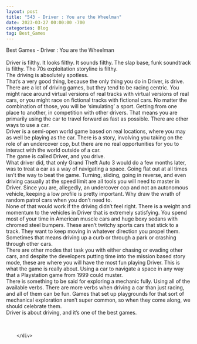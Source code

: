 ```yaml
---
layout: post
title: "543 - Driver : You are the Wheelman"
date: 2023-03-27 00:00:00 -700
categories: Blog
tag: Best_Games
---
```


<div class="blog-content">
				<div class="paragraph"><span><span>Best Games - Driver : You are the Wheelman</span></span><br><span></span><br><span><span>Driver is filthy. It looks filthy. It sounds filthy. The slap base, funk soundtrack is filthy. The 70s exploitation storyline is filthy.</span></span><br><span></span><span><span>The driving is absolutely spotless.</span></span><br><span></span><span><span>That&rsquo;s a very good thing, because the only thing you do in Driver, is drive.</span></span><br><span></span><span><span>There are a lot of driving games, but they tend to be racing centric. You might race around virtual versions of real tracks with virtual versions of real cars, or you might race on fictional tracks with fictional cars. No matter the combination of those, you will be &lsquo;simulating&rsquo; a sport. Getting from one place to another, in competition with other drivers. That means you are primarily using the car to travel forward as fast as possible. There are other ways to use a car.</span></span><br><span></span><span><span>Driver is a semi-open world game based on real locations, where you may as well be playing as the car. There is a story, involving you taking on the role of an undercover cop, but there are no real opportunities for you to interact with the world outside of a car.</span></span><br><span></span><span><span>The game is called Driver, and you drive.</span></span><br><span></span><span><span>What driver did, that only Grand Theft Auto 3 would do a few months later, was to treat a car as a way of navigating a space. Going flat out at all times isn&rsquo;t the way to beat the game. Turning, sliding, going in reverse, and even driving casually at the speed limit are all tools you will need to master in Driver. Since you are, allegedly, an undercover cop and not an autonomous vehicle, keeping a low profile is pretty important. Why draw the wrath of random patrol cars when you don&rsquo;t need to.</span></span><br><span></span><span><span>None of that would work if the driving didn&rsquo;t feel right. There is a weight and momentum to the vehicles in Driver that is extremely satisfying. You spend most of your time in American muscle cars and huge boxy sedans with chromed steel bumpers. These aren&rsquo;t twitchy sports cars that stick to a track. They want to keep moving in whatever direction you propel them. Sometimes that means driving up a curb or through a park or crashing through other cars.</span></span><br><span></span><span><span>There are other modes that task you with either chasing or evading other cars, and despite the developers putting time into the mission based story mode, these are where you will have the most fun playing Driver. This is what the game is really about. Using a car to navigate a space in any way that a Playstation game from 1999 could muster.</span></span><br><span></span><span><span>There is something to be said for exploring a mechanic fully. Using all of the available verbs. There are more verbs when driving a car than just racing, and all of them can be fun. Games that set up playgrounds for that sort of mechanical exploration aren&rsquo;t super common, so when they come along, we should celebrate them.</span></span><br><span></span><span><span>Driver is about driving, and it&rsquo;s one of the best games.</span></span><br><span></span><br>&#8203;</div>

		</div>
        